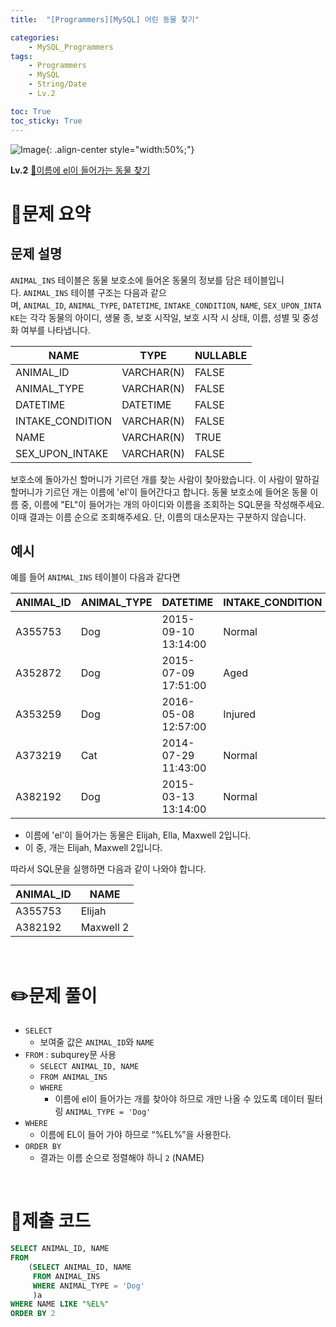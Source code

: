 ```yaml
---
title:  "[Programmers][MySQL] 어린 동물 찾기"

categories: 
    - MySQL_Programmers
tags: 
    - Programmers
    - MySQL
    - String/Date
    - Lv.2

toc: True
toc_sticky: True
---
```

![Image](https://github.com/user-attachments/assets/61171657-416b-4bc4-a74a-f29ecd4b43b5){: .align-center style="width:50%;"}

**Lv.2**
[🔗이름에 el이 들어가는 동물 찾기](https://school.programmers.co.kr/learn/courses/30/lessons/59047)

# 📝문제 요약
## 문제 설명

`ANIMAL_INS` 테이블은 동물 보호소에 들어온 동물의 정보를 담은 테이블입니다. `ANIMAL_INS` 테이블 구조는 다음과 같으며, `ANIMAL_ID`, `ANIMAL_TYPE`, `DATETIME`, `INTAKE_CONDITION`, `NAME`, `SEX_UPON_INTAKE`는 각각 동물의 아이디, 생물 종, 보호 시작일, 보호 시작 시 상태, 이름, 성별 및 중성화 여부를 나타냅니다.

| NAME | TYPE | NULLABLE |
| --- | --- | --- |
| ANIMAL_ID | VARCHAR(N) | FALSE |
| ANIMAL_TYPE | VARCHAR(N) | FALSE |
| DATETIME | DATETIME | FALSE |
| INTAKE_CONDITION | VARCHAR(N) | FALSE |
| NAME | VARCHAR(N) | TRUE |
| SEX_UPON_INTAKE | VARCHAR(N) | FALSE |

보호소에 돌아가신 할머니가 기르던 개를 찾는 사람이 찾아왔습니다. 이 사람이 말하길 할머니가 기르던 개는 이름에 'el'이 들어간다고 합니다. 동물 보호소에 들어온 동물 이름 중, 이름에 "EL"이 들어가는 개의 아이디와 이름을 조회하는 SQL문을 작성해주세요. 이때 결과는 이름 순으로 조회해주세요. 단, 이름의 대소문자는 구분하지 않습니다.

## 예시

예를 들어 `ANIMAL_INS` 테이블이 다음과 같다면

| ANIMAL_ID | ANIMAL_TYPE | DATETIME | INTAKE_CONDITION | NAME | SEX_UPON_INTAKE |
| --- | --- | --- | --- | --- | --- |
| A355753 | Dog | 2015-09-10 13:14:00 | Normal | Elijah | Neutered Male |
| A352872 | Dog | 2015-07-09 17:51:00 | Aged | Peanutbutter | Neutered Male |
| A353259 | Dog | 2016-05-08 12:57:00 | Injured | Bj | Neutered Male |
| A373219 | Cat | 2014-07-29 11:43:00 | Normal | Ella | Spayed Female |
| A382192 | Dog | 2015-03-13 13:14:00 | Normal | Maxwell 2 | Intact Male |
- 이름에 'el'이 들어가는 동물은 Elijah, Ella, Maxwell 2입니다.
- 이 중, 개는 Elijah, Maxwell 2입니다.

따라서 SQL문을 실행하면 다음과 같이 나와야 합니다.

| ANIMAL_ID | NAME |
| --- | --- |
| A355753 | Elijah |
| A382192 | Maxwell 2 |


<br>

# ✏️문제 풀이

- `SELECT`
    - 보여줄 값은 `ANIMAL_ID`와 `NAME`
- `FROM` : subqurey문 사용
    - `SELECT ANIMAL_ID, NAME`
    - `FROM ANIMAL_INS`
    - `WHERE`
        - 이름에 el이 들어가는 개를 찾아야 하므로 개만 나올 수 있도록 데이터 필터링 `ANIMAL_TYPE = 'Dog'`
- `WHERE`
    - 이름에 EL이 들어 가야 하므로 “%EL%”을 사용한다.
- `ORDER BY`
    - 결과는 이름 순으로 정렬해야 하니 `2` (NAME)


<br>

# 💯제출 코드

```sql
SELECT ANIMAL_ID, NAME
FROM 
    (SELECT ANIMAL_ID, NAME
     FROM ANIMAL_INS
     WHERE ANIMAL_TYPE = 'Dog'
     )a
WHERE NAME LIKE "%EL%"
ORDER BY 2
```